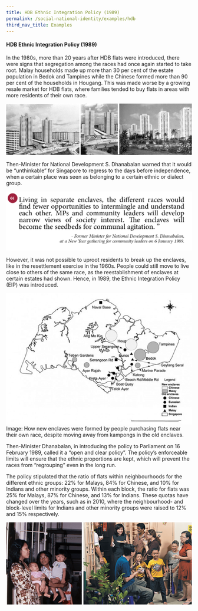 ```yaml
---
title: HDB Ethnic Integration Policy (1989)
permalink: /social-national-identity/examples/hdb
third_nav_title: Examples
---
```

#### HDB Ethnic Integration Policy (1989)

In the 1980s, more than 20 years after HDB flats were introduced, there were signs that segregation among the races had once again started to take root. Malay households made up more than 30 per cent of the estate population in Bedok and Tampines while the Chinese formed more than 90 per cent of the households in Hougang. This was made worse by a growing resale market for HDB flats, where families tended to buy flats in areas with more residents of their own race.

![Alt text for image on Isomer site](/images/society/examples/social-images-2.png)

Then-Minister for National Development S. Dhanabalan warned that it would be “unthinkable” for Singapore to regress to the days before independence, when a certain place was seen as belonging to a certain ethnic or dialect group.

![Alt text for image on Isomer site](/images/society/examples/social-quotes-16-2.png)

However, it was not possible to uproot residents to break up the enclaves, like in the resettlement exercise in the 1960s. People could still move to live close to others of the same race, as the reestablishment of enclaves at certain estates had shown. Hence, in 1989, the Ethnic Integration Policy (EIP) was introduced.

![Alt text for image on Isomer site](/images/society/examples/enthnic-enclaves-600x424-2-2.png)Image: How new enclaves were formed by people purchasing flats near their own race, despite moving away from kampongs in the old enclaves.

Then-Minister Dhanabalan, in introducing the policy to Parliament on 16 February 1989, called it a “open and clear policy”. The policy’s enforceable limits will ensure that the ethnic proportions are kept, which will prevent the races from “regrouping” even in the long run.

The policy stipulated that the  ratio of flats within neighbourhoods for the different ethnic groups: 22% for Malays, 84% for Chinese, and 10% for Indians and other minority groups. Within each block, the ratio for flats was 25% for Malays, 87% for Chinese, and 13% for Indians. These quotas have changed over the years, such as in 2010, where the neighbourhood- and block-level limits for Indians and other minority groups were raised to 12% and 15% respectively. 

![Alt text for image on Isomer site](/images/society/examples/racialharmony-09-2.png)
